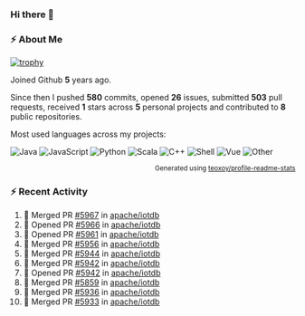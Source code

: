 ### Hi there 👋

### :zap: About Me

[![trophy](https://github-profile-trophy.vercel.app/?username=HTHou&theme=onedark)](https://github.com/ryo-ma/github-profile-trophy)
   
Joined Github **5** years ago.

Since then I pushed **580** commits, opened **26** issues, submitted **503** pull requests, received **1** stars across **5** personal projects and contributed to **8** public repositories.

Most used languages across my projects:

![Java](https://img.shields.io/static/v1?style=flat-square&label=%E2%A0%80&color=555&labelColor=%23b07219&message=Java%EF%B8%B194.4%25)
![JavaScript](https://img.shields.io/static/v1?style=flat-square&label=%E2%A0%80&color=555&labelColor=%23f1e05a&message=JavaScript%EF%B8%B11.4%25)
![Python](https://img.shields.io/static/v1?style=flat-square&label=%E2%A0%80&color=555&labelColor=%233572A5&message=Python%EF%B8%B10.7%25)
![Scala](https://img.shields.io/static/v1?style=flat-square&label=%E2%A0%80&color=555&labelColor=%23c22d40&message=Scala%EF%B8%B10.6%25)
![C++](https://img.shields.io/static/v1?style=flat-square&label=%E2%A0%80&color=555&labelColor=%23f34b7d&message=C%2B%2B%EF%B8%B10.6%25)
![Shell](https://img.shields.io/static/v1?style=flat-square&label=%E2%A0%80&color=555&labelColor=%2389e051&message=Shell%EF%B8%B10.4%25)
![Vue](https://img.shields.io/static/v1?style=flat-square&label=%E2%A0%80&color=555&labelColor=%2341b883&message=Vue%EF%B8%B10.3%25)
![Other](https://img.shields.io/static/v1?style=flat-square&label=%E2%A0%80&color=555&labelColor=%23ededed&message=Other%EF%B8%B11.2%25)

<p align="right"><sub>Generated using <a href="https://github.com/marketplace/actions/profile-readme-stats">teoxoy/profile-readme-stats</a></sub></p>


<!--![](https://github.com/HTHou/HTHou/blob/output/github-contribution-grid-snake.svg)-->

<!--![Haonan Hou's github stats](https://github-readme-stats.vercel.app/api?username=HTHou&count_private=true&show_icons=true&theme=onedark)-->

<!--![Haonan Hou's wakatime stats](https://github-readme-stats.vercel.app/api/wakatime?username=HTHou&layout=compact&theme=onedark)-->

<!--![Top Langs](https://github-readme-stats.vercel.app/api/top-langs/?username=HTHou&theme=onedark&layout=compact)-->

### :zap: Recent Activity
<!--START_SECTION:activity-->
1. 🎉 Merged PR [#5967](https://github.com/apache/iotdb/pull/5967) in [apache/iotdb](https://github.com/apache/iotdb)
2. 💪 Opened PR [#5966](https://github.com/apache/iotdb/pull/5966) in [apache/iotdb](https://github.com/apache/iotdb)
3. 💪 Opened PR [#5961](https://github.com/apache/iotdb/pull/5961) in [apache/iotdb](https://github.com/apache/iotdb)
4. 🎉 Merged PR [#5956](https://github.com/apache/iotdb/pull/5956) in [apache/iotdb](https://github.com/apache/iotdb)
5. 🎉 Merged PR [#5944](https://github.com/apache/iotdb/pull/5944) in [apache/iotdb](https://github.com/apache/iotdb)
6. 🎉 Merged PR [#5942](https://github.com/apache/iotdb/pull/5942) in [apache/iotdb](https://github.com/apache/iotdb)
7. 💪 Opened PR [#5942](https://github.com/apache/iotdb/pull/5942) in [apache/iotdb](https://github.com/apache/iotdb)
8. 🎉 Merged PR [#5859](https://github.com/apache/iotdb/pull/5859) in [apache/iotdb](https://github.com/apache/iotdb)
9. 🎉 Merged PR [#5936](https://github.com/apache/iotdb/pull/5936) in [apache/iotdb](https://github.com/apache/iotdb)
10. 🎉 Merged PR [#5933](https://github.com/apache/iotdb/pull/5933) in [apache/iotdb](https://github.com/apache/iotdb)
<!--END_SECTION:activity-->

<!--
**HTHou/HTHou** is a ✨ _special_ ✨ repository because its `README.md` (this file) appears on your GitHub profile.

Here are some ideas to get you started:

- 🔭 I’m currently working on ...
- 🌱 I’m currently learning ...
- 👯 I’m looking to collaborate on ...
- 🤔 I’m looking for help with ...
- 💬 Ask me about ...
- 📫 How to reach me: ...
- 😄 Pronouns: ...
- ⚡ Fun fact: ...
-->
